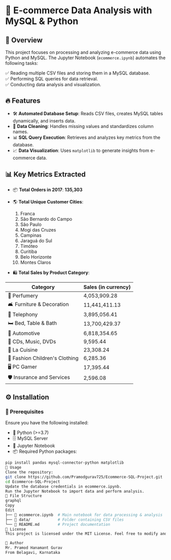 # 🚀 E-commerce Data Analysis with MySQL & Python

## 📌 Overview

This project focuses on processing and analyzing e-commerce data using Python and MySQL. The Jupyter Notebook (`ecommerce.ipynb`) automates the following tasks:

✅ Reading multiple CSV files and storing them in a MySQL database.  
✅ Performing SQL queries for data retrieval.  
✅ Conducting data analysis and visualization.  

## 🔥 Features

- 🛠️ **Automated Database Setup**: Reads CSV files, creates MySQL tables dynamically, and inserts data.
- 🧹 **Data Cleaning**: Handles missing values and standardizes column names.
- 📊 **SQL Query Execution**: Retrieves and analyzes key metrics from the database.
- 📈 **Data Visualization**: Uses `matplotlib` to generate insights from e-commerce data.

## 📊 Key Metrics Extracted

- 📦 **Total Orders in 2017**: **135,303**
- 🌎 **Total Unique Customer Cities**:  
  1. Franca  
  2. São Bernardo do Campo  
  3. São Paulo  
  4. Mogi das Cruzes  
  5. Campinas  
  6. Jaraguá do Sul  
  7. Timóteo  
  8. Curitiba  
  9. Belo Horizonte  
  10. Montes Claros  

- 🛍️ **Total Sales by Product Category**:

| Category                          | Sales (in currency) |
|-----------------------------------|---------------------|
| 💄 Perfumery                      | 4,053,909.28       |
| 🛋️ Furniture & Decoration         | 11,441,411.13      |
| 📱 Telephony                      | 3,895,056.41       |
| 🛏️ Bed, Table & Bath              | 13,700,429.37      |
| 🚗 Automotive                     | 6,818,354.65       |
| 🎵 CDs, Music, DVDs                | 9,595.44          |
| 🍳 La Cuisine                     | 23,308.24         |
| 👶 Fashion Children's Clothing     | 6,285.36          |
| 🖥️ PC Gamer                       | 17,395.44         |
| 🛡️ Insurance and Services         | 2,596.08          |

## ⚙️ Installation

### 📌 Prerequisites

Ensure you have the following installed:

- 🐍 Python (>=3.7)
- 🗄️ MySQL Server
- 📒 Jupyter Notebook
- 📦 Required Python packages:
```bash
pip install pandas mysql-connector-python matplotlib
🚀 Usage
Clone the repository:
git clone https://github.com/Pramodgurav725/Ecommerce-SQL-Project.git
cd Ecommerce-SQL-Project
Update the database credentials in ecommerce.ipynb.
Run the Jupyter Notebook to import data and perform analysis.
📂 File Structure
graphql
Copy
Edit
├── 📒 ecommerce.ipynb  # Main notebook for data processing & analysis
├── 📁 data/            # Folder containing CSV files
└── 📄 README.md        # Project documentation
📜 License
This project is licensed under the MIT License. Feel free to modify and contribute!

👤 Author
Mr. Pramod Hanamant Gurav
From Belagavi, Karnataka
